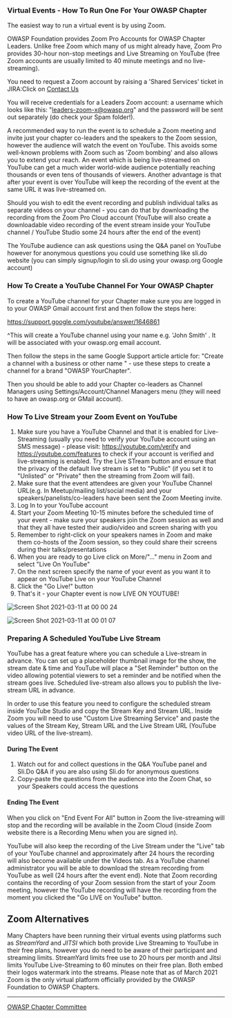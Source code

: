 ### Virtual Events - How To Run One For Your OWASP Chapter

The easiest way to run a virtual event is by using Zoom.

OWASP Foundation provides Zoom Pro Accounts for OWASP Chapter Leaders. Unlike free Zoom which many of us might already have, Zoom Pro provides 30-hour non-stop meetings and Live Streaming on YouTube (free Zoom accounts are usually limited to 40 minute meetings and no live-streaming).


You need to request a Zoom account by raising a 'Shared Services' ticket in JIRA:Click on [Contact Us](https://owasporg.atlassian.net/servicedesk/customer/portal/7/group/18/create/72)

You will receive credentials for a Leaders Zoom account: a username which looks like this: "leaders-zoom-x@owasp.org" and the password will be sent out separately (do check your Spam folder!).

A recommended way to run the event is to schedule a Zoom meeting and invite just your chapter co-leaders and the speakers to the Zoom session, however the audience will watch the event on YouTube. This avoids some well-known problems with Zoom such as 'Zoom bombing' and also allows you to extend your reach. An event which is being live-streamed on YouTube can get a much wider world-wide audience potentially reaching thousands or even tens of thousands of viewers. 
Another advantage is that after your event is over YouTube will keep the recording of the event at the same URL it was live-streamed on.

Should you wish to edit the event recording and publish individual talks as separate videos on your channel - you can do that by downloading the recording from the Zoom Pro Cloud account (YouTube will also create a downloadable video recording of the event stream inside your YouTube channel / YouTube Studio some 24 hours after the end of the event)

The YouTube audience can ask questions using the Q&A panel on YouTube however for anonymous questions you could use something like sli.do website (you can simply signup/login to sli.do using your owasp.org Google account) 

### How To Create a YouTube Channel For Your OWASP Chapter

To create a YouTube channel for your Chapter make sure you are logged in to your OWASP Gmail account first and then follow the steps here:

https://support.google.com/youtube/answer/1646861

^This will create a YouTube channel using your name e.g. 'John Smith' . It will be associated with your owasp.org email account.

Then follow the steps in the same Google Support article article for:
"Create a channel with a business or other name " - use these steps to create a channel for a brand "OWASP YourChapter".

Then you should be able to add your Chapter co-leaders as Channel Managers using Settings/Account/Channel Managers menu (they will need to have an owasp.org or GMail account).

### How To Live Stream your Zoom Event on YouTube

1. Make sure you have a YouTube Channel and that it is enabled for Live-Streaming (usually you need to verify your YouTube account using an SMS message) - please visit: https://youtube.com/verify and https://youtube.com/features to check if your account is verified and live-streaming is enabled. Try the Live STream button and ensure that the privacy of the default live stream is set to "Public" (if you set it to "Unlisted" or "Private" then the streaming from Zoom will fail).
2. Make sure that the event attendees are given your YouTube Channel URL(e.g. In Meetup/mailing list/social media) and your speakers/panelists/co-leaders have been sent the Zoom Meeting invite.
3. Log In to your YouTube account
4. Start your Zoom Meeting 10-15 minutes before the scheduled time of your event - make sure your speakers join the Zoom session as well and that they all have tested their audio/video and screen sharing with you
5. Remember to right-click on your speakers names in Zoom and make them co-hosts of the Zoom session, so they could share their screens during their talks/presentations
6. When you are ready to go Live click on More/"..." menu in Zoom and select "Live On YouTube"
7. On the next screen specify the name of your event as you want it to appear on YouTube Live on your YouTube Channel
8. Click the "Go Live!" button
9. That's it - your Chapter event is now LIVE ON YOUTUBE!

![Screen Shot 2021-03-11 at 00 00 24](https://user-images.githubusercontent.com/20112179/110720189-0f1e7100-8206-11eb-9669-852ca5e69b25.png)

![Screen Shot 2021-03-11 at 00 01 07](https://user-images.githubusercontent.com/20112179/110720197-134a8e80-8206-11eb-991b-bd0fdfbe6cb4.png)

### Preparing A Scheduled YouTube Live Stream

YouTube has a great feature where you can schedule a Live-stream in advance. You can set up a placeholder thumbnail image for the show, the stream date & time and YouTube will place a "Set Reminder" button on the video allowing potential viewers to set a reminder and be notified when the stream goes live. Scheduled live-stream also allows you to publish the live-stream URL in advance.

In order to use this feature you need to configure the scheduled stream inside YouTube Studio and copy the Stream Key and Stream URL. Inside Zoom you will need to use "Custom Live Streaming Service" and paste the values of the Stream Key, Stream URL and the Live Stream URL (YouTube video URL of the live-stream). 

#### During The Event

1. Watch out for and collect questions in the Q&A YouTube panel and Sli.Do Q&A if you are also using Sli.do for anonymous questions
2. Copy-paste the questions from the audience into the Zoom Chat, so your Speakers could access the questions

#### Ending The Event

When you click on "End Event For All" button in Zoom the live-streaming will stop and the recording will be available in the Zoom Cloud (inside Zoom website there is a Recording Menu when you are signed in).

YouTube will also keep the recording of the Live Stream under the "Live" tab of your YouTube channel and approximately after 24 hours the recording will also become available under the Videos tab. As a YouTube channel administrator you will be able to download the stream recording from YouTube as well (24 hours after the event end). Note that Zoom recording contains the recording of your Zoom session from the start of your Zoom meeting, however the YouTube recording will have the recording from the moment you clicked the "Go LIVE on YouTube" button. 



## Zoom Alternatives

Many Chapters have been running their virtual events using platforms such as *StreamYard* and *JITSI* which both provide Live Streaming to YouTube in their free plans, however you do need to be aware of their participant and streaming limits. StreamYard limits free use to 20 hours per month and Jitsi limits YouTube Live-Streaming to 60 minutes on their free plan. Both embed their logos watermark into the streams. Please note that as of March 2021 Zoom is the only virtual platform officially provided by the OWASP Foundation to OWASP Chapters.

---

[OWASP Chapter Committee](https://owasp.org/www-committee-chapter/)

